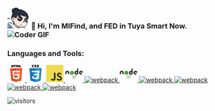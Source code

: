 <h3 align="left">
 <abc>
  <img src="./favicon.png" alt="Coder GIF" width="50" height="50">
  <span>👋 Hi, I'm MIFind, and FED in Tuya Smart Now.<span>
<br>
<img src="https://media.giphy.com/media/1NYkJ0wTvncdXV5dN5/giphy.gif" alt="Coder GIF" width="300" height="300">
</abc>

</h3> 
<h3 align="left">Languages and Tools:</h3>
<p align="left">
    <a href="https://www.w3.org/html/" target="_blank"> <img src="https://raw.githubusercontent.com/devicons/devicon/master/icons/html5/html5-original-wordmark.svg" alt="html5" width="40" height="40"/> </a>
    <a href="https://www.w3schools.com/css/" target="_blank"> <img src="https://raw.githubusercontent.com/devicons/devicon/master/icons/css3/css3-original-wordmark.svg" alt="css3" width="40" height="40"/> </a>
    <a href="https://developer.mozilla.org/en-US/docs/Web/JavaScript" target="_blank"> <img src="https://raw.githubusercontent.com/devicons/devicon/master/icons/javascript/javascript-original.svg" alt="javascript" width="40" height="40"/> </a>
    <a href="https://nodejs.org" target="_blank"> <img src="https://raw.githubusercontent.com/devicons/devicon/master/icons/nodejs/nodejs-original-wordmark.svg" alt="nodejs" width="40" height="40"/> </a>
<a href="https://webpack.js.org/" target="_blank"> <img src="https://www.vectorlogo.zone/logos/js_webpack/js_webpack-icon.svg" alt="webpack" width="40" height="40"/> </a>
    <a href="https://nodejs.org" target="_blank"> <img src="https://raw.githubusercontent.com/devicons/devicon/master/icons/nodejs/nodejs-original-wordmark.svg" alt="nodejs" width="40" height="40"/> </a>
    <a href="https://github.com/facebook/react" target="_blank"> <img src="https://www.vectorlogo.zone/logos/reactjs/reactjs-ar21.svg" alt="webpack" width="40" height="40"/> </a>
 <a href="https://github.com/facebook/react" target="_blank"> <img src="https://www.vectorlogo.zone/logos/reactjs/reactjs-ar21.svg" alt="webpack" width="40" height="40"/> </a>
 <a href="https://flutter.dev/" target="_blank"> <img src="https://www.vectorlogo.zone/logos/flutterio/flutterio-ar21.svg" alt="webpack" width="40" height="40"/> </a>
  <a href="https://www.google.com/chrome/" target="_blank"> <img src="https://www.vectorlogo.zone/logos/google_chrome/google_chrome-ar21.svg" alt="webpack" width="40" height="40"/> </a>
 
</p>

![visitors](https://visitor-badge.glitch.me/badge?page_id=page.id)
